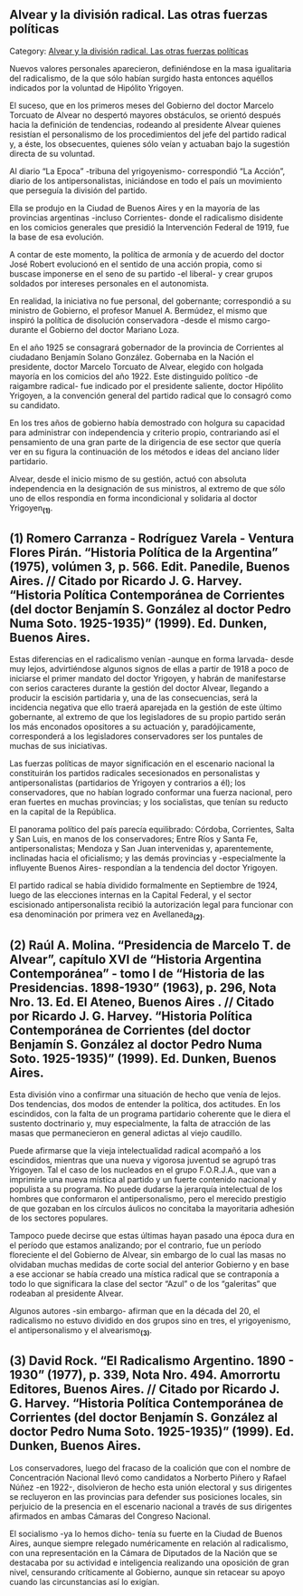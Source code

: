 ## Alvear y la división radical. Las otras fuerzas políticas

Category: [Alvear y la división radical. Las otras fuerzas políticas](http://descubrircorrientes.com.ar/2012/index.php/3882-corrientes-en-la-familia-argentina-1870-a-la-actualidad/de-juan-ramon-vidal-a-benjamin-solano-gonzalez-1909-1929/gobierno-de-jose-eudoro-robert/alvear-y-la-division-radical-las-otras-fuerzas-politicas)

Nuevos valores personales aparecieron, definiéndose en la masa igualitaria del radicalismo, de la que sólo habían surgido hasta entonces aquéllos indicados por la voluntad de Hipólito Yrigoyen.

El suceso, que en los primeros meses del Gobierno del doctor Marcelo Torcuato de Alvear no despertó mayores obstáculos, se orientó después hacia la definición de tendencias, rodeando al presidente Alvear quienes resistían el personalismo de los procedimientos del jefe del partido radical y, a éste, los obsecuentes, quienes sólo veían y actuaban bajo la sugestión directa de su voluntad.

Al diario “La Epoca” -tribuna del yrigoyenismo- correspondió “La Acción”, diario de los antipersonalistas, iniciándose en todo el país un movimiento que perseguía la división del partido.

Ella se produjo en la Ciudad de Buenos Aires y en la mayoría de las provincias argentinas -incluso Corrientes- donde el radicalismo disidente en los comicios generales que presidió la Intervención Federal de 1919, fue la base de esa evolución.

A contar de este momento, la política de armonía y de acuerdo del doctor José Robert evolucionó en el sentido de una acción propia, como si buscase imponerse en el seno de su partido -el liberal- y crear grupos soldados por intereses personales en el autonomista.

En realidad, la iniciativa no fue personal, del gobernante; correspondió a su ministro de Gobierno, el profesor Manuel A. Bermúdez, el mismo que inspiró la política de disolución conservadora -desde el mismo cargo- durante el Gobierno del doctor Mariano Loza.

En el año 1925 se consagrará gobernador de la provincia de Corrientes al ciudadano Benjamín Solano González. Gobernaba en la Nación el presidente, doctor Marcelo Torcuato de Alvear, elegido con holgada mayoría en los comicios del año 1922. Este distinguido político -de raigambre radical- fue indicado por el presidente saliente, doctor Hipólito Yrigoyen, a la convención general del partido radical que lo consagró como su candidato.

En los tres años de gobierno había demostrado con holgura su capacidad para administrar con independencia y criterio propio, contrariando así el pensamiento de una gran parte de la dirigencia de ese sector que quería ver en su figura la continuación de los métodos e ideas del anciano líder partidario.

Alvear, desde el inicio mismo de su gestión, actuó con absoluta independencia en la designación de sus ministros, al extremo de que sólo uno de ellos respondía en forma incondicional y solidaria al doctor Yrigoyen<sub><strong>(1)</strong></sub>.

## **(1)** Romero Carranza - Rodríguez Varela - Ventura Flores Pirán. “Historia Política de la Argentina” (1975), volúmen 3, p. 566. Edit. Panedile, Buenos Aires. // Citado por Ricardo J. G. Harvey. “Historia Política Contemporánea de Corrientes (del doctor Benjamín S. González al doctor Pedro Numa Soto. 1925-1935)” (1999). Ed. Dunken, Buenos Aires.

Estas diferencias en el radicalismo venían -aunque en forma larvada- desde muy lejos, advirtiéndose algunos signos de ellas a partir de 1918 a poco de iniciarse el primer mandato del doctor Yrigoyen, y habrán de manifestarse con serios caracteres durante la gestión del doctor Alvear, llegando a producir la escisión partidaria y, una de las consecuencias, será la incidencia negativa que ello traerá aparejada en la gestión de este último gobernante, al extremo de que los legisladores de su propio partido serán los más enconados opositores a su actuación y, paradójicamente, corresponderá a los legisladores conservadores ser los puntales de muchas de sus iniciativas.

Las fuerzas políticas de mayor significación en el escenario nacional la constituirán los partidos radicales secesionados en personalistas y antipersonalistas (partidarios de Yrigoyen y contrarios a él); los conservadores, que no habían logrado conformar una fuerza nacional, pero eran fuertes en muchas provincias; y los socialistas, que tenían su reducto en la capital de la República.

El panorama político del país parecía equilibrado: Córdoba, Corrientes, Salta y San Luis, en manos de los conservadores; Entre Ríos y Santa Fe, antipersonalistas; Mendoza y San Juan intervenidas y, aparentemente, inclinadas hacia el oficialismo; y las demás provincias y -especialmente la influyente Buenos Aires- respondían a la tendencia del doctor Yrigoyen.

El partido radical se había dividido formalmente en Septiembre de 1924, luego de las elecciones internas en la Capital Federal, y el sector escisionado antipersonalista recibió la autorización legal para funcionar con esa denominación por primera vez en Avellaneda<sub><strong>(2)</strong></sub>.

## **(2)** Raúl A. Molina. “Presidencia de Marcelo T. de Alvear”, capítulo XVI de “Historia Argentina Contemporánea” - tomo I de “Historia de las Presidencias. 1898-1930” (1963), p. 296, Nota Nro. 13. Ed. El Ateneo, Buenos Aires . // Citado por Ricardo J. G. Harvey. “Historia Política Contemporánea de Corrientes (del doctor Benjamín S. González al doctor Pedro Numa Soto. 1925-1935)” (1999). Ed. Dunken, Buenos Aires.

Esta división vino a confirmar una situación de hecho que venía de lejos. Dos tendencias, dos modos de entender la política, dos actitudes. En los escindidos, con la falta de un programa partidario coherente que le diera el sustento doctrinario y, muy especialmente, la falta de atracción de las masas que permanecieron en general adictas al viejo caudillo.

Puede afirmarse que la vieja intelectualidad radical acompañó a los escindidos, mientras que una nueva y vigorosa juventud se agrupó tras Yrigoyen. Tal el caso de los nucleados en el grupo F.O.R.J.A., que van a imprimirle una nueva mística al partido y un fuerte contenido nacional y populista a su programa. No puede dudarse la jerarquía intelectual de los hombres que conformaron el antipersonalismo, pero el merecido prestigio de que gozaban en los círculos áulicos no concitaba la mayoritaria adhesión de los sectores populares.

Tampoco puede decirse que estas últimas hayan pasado una época dura en el período que estamos analizando; por el contrario, fue un período floreciente el del Gobierno de Alvear, sin embargo de lo cual las masas no olvidaban muchas medidas de corte social del anterior Gobierno y en base a ese accionar se había creado una mística radical que se contraponía a todo lo que significara la clase del sector “Azul” o de los “galeritas” que rodeaban al presidente Alvear.

Algunos autores -sin embargo- afirman que en la década del 20, el radicalismo no estuvo dividido en dos grupos sino en tres, el yrigoyenismo, el antipersonalismo y el alvearismo<sub><strong>(3)</strong></sub>.

## **(3)** David Rock. “El Radicalismo Argentino. 1890 - 1930” (1977), p. 339, Nota Nro. 494. Amorrortu Editores, Buenos Aires. // Citado por Ricardo J. G. Harvey. “Historia Política Contemporánea de Corrientes (del doctor Benjamín S. González al doctor Pedro Numa Soto. 1925-1935)” (1999). Ed. Dunken, Buenos Aires.

Los conservadores, luego del fracaso de la coalición que con el nombre de Concentración Nacional llevó como candidatos a Norberto Piñero y Rafael Núñez -en 1922-, disolvieron de hecho esta unión electoral y sus dirigentes se recluyeron en las provincias para defender sus posiciones locales, sin perjuicio de la presencia en el escenario nacional a través de sus dirigentes afirmados en ambas Cámaras del Congreso Nacional.

El socialismo -ya lo hemos dicho- tenía su fuerte en la Ciudad de Buenos Aires, aunque siempre relegado numéricamente en relación al radicalismo, con una representación en la Cámara de Diputados de la Nación que se destacaba por su actividad e inteligencia realizando una oposición de gran nivel, censurando críticamente al Gobierno, aunque sin retacear su apoyo cuando las circunstancias así lo exigían.